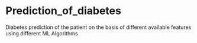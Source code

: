 # Prediction_of_diabetes
Diabetes prediction of the patient on the basis of different available features using different ML Algorithms
